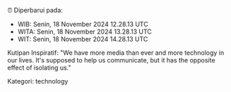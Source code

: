 ⏰ Diperbarui pada:
- WIB: Senin, 18 November 2024 12.28.13 UTC
- WITA: Senin, 18 November 2024 13.28.13 UTC
- WIT: Senin, 18 November 2024 14.28.13 UTC

Kutipan Inspiratif:
"We have more media than ever and more technology in our lives. It's supposed to help us communicate, but it has the opposite effect of isolating us."


Kategori: technology

